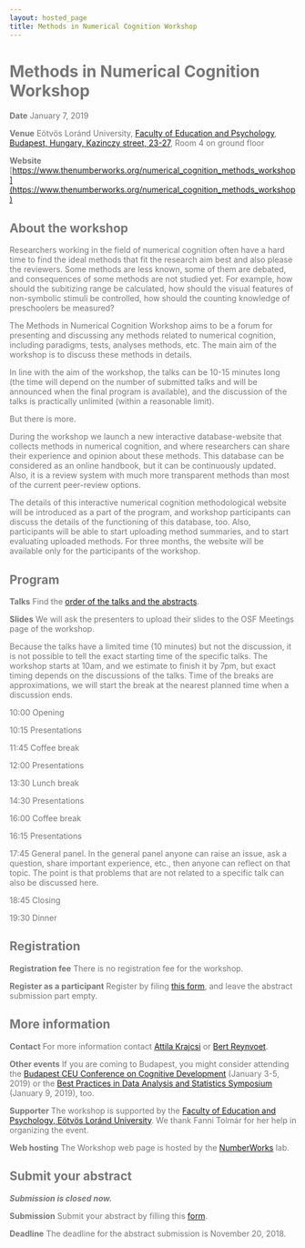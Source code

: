 ```yaml
---
layout: hosted_page
title: Methods in Numerical Cognition Workshop
---
```


<style>
body {color: #777;}
</style>

# Methods in Numerical Cognition Workshop

__Date__ January 7, 2019

__Venue__ Eötvös Loránd University, [Faculty of Education and Psychology](https://www.ppk.elte.hu/en), [Budapest, Hungary, Kazinczy street, 23-27](https://www.google.hu/maps/place/E%C3%B6tv%C3%B6s+Lor%C3%A1nd+University+Faculty+of+Education+and+Psychology/@47.4974725,19.0570867,15.36z/data=!4m5!3m4!1s0x0:0x1e0c4e20afde6337!8m2!3d47.4982569!4d19.0626694), Room 4 on ground floor

__Website__ [https://www.thenumberworks.org/numerical_cognition_methods_workshop](https://www.thenumberworks.org/numerical_cognition_methods_workshop)

## About the workshop

Researchers working in the field of numerical cognition often have a hard time to find the ideal methods that fit the research aim best and also please the reviewers. Some methods are less known, some of them are debated, and consequences of some methods are not studied yet. For example, how should the subitizing range be calculated, how should the visual features of non-symbolic stimuli be controlled, how should the counting knowledge of preschoolers be measured?

The Methods in Numerical Cognition Workshop aims to be a forum for presenting and discussing any methods related to numerical cognition, including paradigms, tests, analyses methods, etc. The main aim of the workshop is to discuss these methods in details.

In line with the aim of the workshop, the talks can be 10-15 minutes long (the time will depend on the number of submitted talks and will be announced when the final program is available), and the discussion of the talks is practically unlimited (within a reasonable limit).

But there is more.

During the workshop we launch a new interactive database-website that collects methods in numerical cognition, and where researchers can share their experience and opinion about these methods. This database can be considered as an online handbook, but it can be continuously updated. Also, it is a review system with much more transparent methods than most of the current peer-review options.

The details of this interactive numerical cognition methodological website will be introduced as a part of the program, and workshop participants can discuss the details of the functioning of this database, too. Also, participants will be able to start uploading method summaries, and to start evaluating uploaded methods. For three months, the website will be available only for the participants of the workshop.

## Program

__Talks__ Find the [order of the talks and the abstracts](Methods%20in%20Numerical%20Cognition%20Workshop%20-%20Program.pdf).

__Slides__ We will ask the presenters to upload their slides to the OSF Meetings page of the workshop.

Because the talks have a limited time (10 minutes) but not the discussion, it is not possible to tell the exact starting time of the specific talks. The workshop starts at 10am, and we estimate to finish it by 7pm, but exact timing depends on the discussions of the talks. Time of the breaks are approximations, we will start the break at the nearest planned time when a discussion ends.

10:00 Opening

10:15 Presentations

11:45 Coffee break

12:00 Presentations

13:30 Lunch break

14:30 Presentations

16:00 Coffee break

16:15 Presentations

17:45 General panel. In the general panel anyone can raise an issue, ask a question, share important experience, etc., then anyone can reflect on that topic. The point is that problems that are not related to a specific talk can also be discussed here.

18:45 Closing

19:30 Dinner

## Registration

__Registration fee__ There is no registration fee for the workshop.

__Register as a participant__ Register by filing [this form](https://goo.gl/forms/iSsmlsIYAokIVl8o2), and leave the abstract submission part empty.

## More information

__Contact__ For more information contact [Attila Krajcsi](mailto:krajcsi.attila@ppk.elte.hu) or [Bert Reynvoet](mailto:bert.reynvoet@kuleuven.be).

__Other events__ If you are coming to Budapest, you might consider attending the [Budapest CEU Conference on Cognitive Development](http://bcccd.org/) (January 3-5, 2019) or the [Best Practices in Data Analysis and Statistics Symposium](https://www.cogstat.org/best_practices_symposium/) (January 9, 2019), too.

__Supporter__ The workshop is supported by the [Faculty of Education and Psychology, Eötvös Loránd University](https://www.ppk.elte.hu/en). We thank Fanni Tolmár for her help in organizing the event.

__Web hosting__ The Workshop web page is hosted by the [NumberWorks](https://www.thenumberworks.org/) lab.

## Submit your abstract

*__Submission is closed now.__*

__Submission__ Submit your abstract by filling this [form](https://goo.gl/forms/iSsmlsIYAokIVl8o2).

__Deadline__ The deadline for the abstract submission is November 20, 2018.


<div class='four spacing'></div>
